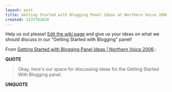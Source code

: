 ```yaml
---
layout: post
title: Getting Started with Blogging Panel Ideas at Northern Voice 2006
created: 1137781820
---
```

<p>Help us out please! <a href="http://2006.northernvoice.ca/node/157/edit">Edit the wiki page</a> and give us your ideas on what we should discuss in our &quot;Getting Started with Blogging&quot; panel! </p> <p>From <a href="http://2006.northernvoice.ca/wiki/getting-started-with-blogging-panel-ideas">Getting Started with Blogging Panel Ideas | Northern Voice 2006</a>.:</p> <p><strong>QUOTE</strong></p><blockquote>Okay, here's our space for discussing ideas for the Getting Started With Blogging panel.</blockquote><p><strong>UNQUOTE</strong></p>  
